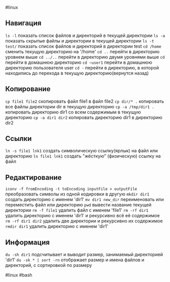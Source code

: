 #linux 
## Навигация
`ls -l`		показать список файлов и директорий в текущей директории
`ls -a`		показать скрытые файлы и директории в текущей директории
`ls -t test/`		показать список файлов и директорий в директории test
`cd /home`		сменить текущую директорию на '/home'
`cd ..`		перейти в директорию уровнем выше
`cd ../..`		перейти в директорию двумя уровнями выше
`cd`		перейти в домашнюю директорию
`cd ~user1`		перейти в домашнюю директорию пользователя user
`cd -`		перейти в директорию, в которой находились до перехода в текущую директорию(вернутся назад)


## Копирование
`cp file1 file2`		скопировать файл file1 в файл file2 
`cp dir/* .`		копировать все файлы директории dir в текущую директорию 
`cp -a /tmp/dir1 .`		копировать директорию dir1 со всем содержимым в текущую директорию
`cp -a dir1 dir2`		копировать директорию dir1 в директорию dir2


## Ссылки
`ln -s file1 lnk1`		создать символическую ссылку(ярлык) на файл или директорию
`ln file1 lnk1`		создать "жёсткую" (физическую) ссылку на файл


## Редактирование
`iconv -f fromEncoding -t toEncoding inputFile > outputFile`	преобразовать символы из одной кодировки в другую
`mkdir dir1`	создать директорию с именем 'dir1'
`mv dir1 new_dir`		переименовать или переместить файл или директорию
`pwd`	вывести название текущей директории
`rm -f file1`	удалить файл с именем 'file1'
`rm -rf dir1`	удалить директорию с именем 'dir1' и рекурсивно всё её содержимое
`rm -rf dir1 dir2`	удалить две директории и рекурсивно их содержимое
`rmdir dir1`	удалить директорию с именем 'dir1'

## Информация
`du -sh dir1`	подсчитывает и выводит размер, занимаемый директорией 'dir1'
`du -sk * | sort -rn`		отображает размер и имена файлов и директорий, с сортировкой по
размеру


#linux #bash 

